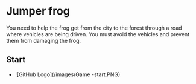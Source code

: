 # Jumper frog

You need to help the frog get from the city to the forest through a road where vehicles are being driven. You must avoid the vehicles and prevent them from damaging the frog.

## Start
* ![GitHub Logo](/images/‏‏Game -start.PNG)
